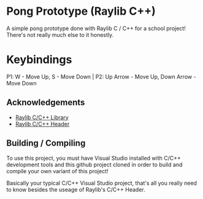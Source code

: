 # Pong Prototype (Raylib C++)

A simple pong prototype done with Raylib C / C++ for a school project!
There's not really much else to it honestly.

# Keybindings
P1: W - Move Up, S - Move Down | P2: Up Arrow - Move Up, Down Arrow - Move Down
## Acknowledgements

 - [Raylib C/C++ Library](https://github.com/raysan5/raylib/tree/master)
 - [Raylib C/C++ Header](https://github.com/raysan5/raylib/blob/master/src/raylib.h)

## Building / Compiling

To use this project, you must have Visual Studio installed with C/C++ development tools and this github project cloned in order to build and compile your own variant of this project!

Basically your typical C/C++ Visual Studio project, that's all you really need to know besides the useage of Raylib's C/C++ Header.
